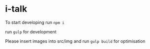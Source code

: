 # i-talk

To start developing run `npm i`

run `gulp` for development

Please insert images into src/img and run `gulp build` for optimisation


